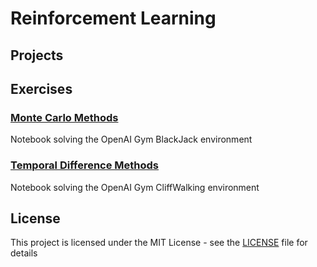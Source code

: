 # Reinforcement Learning

## Projects



## Exercises

### [Monte Carlo Methods](https://github.com/fernandofsilva/Reinforcement_Learning/blob/main/notebooks/monte_carlo.ipynb)
Notebook solving the OpenAI Gym BlackJack environment

### [Temporal Difference Methods](https://github.com/fernandofsilva/Reinforcement_Learning/blob/main/notebooks/Temporal_Difference.ipynb)
Notebook solving the OpenAI Gym CliffWalking environment


## License
This project is licensed under the MIT License - see the [LICENSE](https://github.com/fernandofsilva/Reinforcement_Learning/blob/main/LICENSE) file for details
